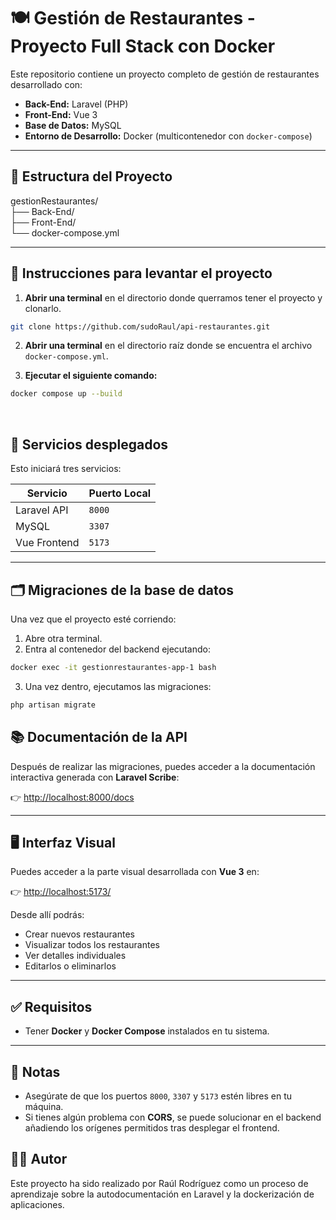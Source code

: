 # 🍽️ Gestión de Restaurantes - Proyecto Full Stack con Docker

Este repositorio contiene un proyecto completo de gestión de restaurantes desarrollado con:

- **Back-End:** Laravel (PHP)
- **Front-End:** Vue 3
- **Base de Datos:** MySQL
- **Entorno de Desarrollo:** Docker (multicontenedor con `docker-compose`)

---

## 🧱 Estructura del Proyecto


gestionRestaurantes/ <br>
├── Back-End/ <br>
├── Front-End/ <br>
└── docker-compose.yml <br>


---

## 🚀 Instrucciones para levantar el proyecto

1. **Abrir una terminal** en el directorio donde querramos tener el proyecto y clonarlo.
```bash
git clone https://github.com/sudoRaul/api-restaurantes.git
```

2. **Abrir una terminal** en el directorio raíz donde se encuentra el archivo `docker-compose.yml`.

3. **Ejecutar el siguiente comando:**

```bash
docker compose up --build
```
<br>

## 🚀 Servicios desplegados

Esto iniciará tres servicios:

| Servicio       | Puerto Local |
|----------------|--------------|
| Laravel API    | `8000`       |
| MySQL          | `3307`       |
| Vue Frontend   | `5173`       |

---

## 🗂️ Migraciones de la base de datos

Una vez que el proyecto esté corriendo:

1. Abre otra terminal.
2. Entra al contenedor del backend ejecutando:

```bash
docker exec -it gestionrestaurantes-app-1 bash
```

3. Una vez dentro, ejecutamos las migraciones:
```bash
php artisan migrate
```

## 📚 Documentación de la API

Después de realizar las migraciones, puedes acceder a la documentación interactiva generada con **Laravel Scribe**:

👉 [http://localhost:8000/docs](http://localhost:8000/docs)

---

## 🖥️ Interfaz Visual

Puedes acceder a la parte visual desarrollada con **Vue 3** en:

👉 [http://localhost:5173/](http://localhost:5173/)

Desde allí podrás:

- Crear nuevos restaurantes
- Visualizar todos los restaurantes
- Ver detalles individuales
- Editarlos o eliminarlos

---

## ✅ Requisitos

- Tener **Docker** y **Docker Compose** instalados en tu sistema.

---

## 📌 Notas

- Asegúrate de que los puertos `8000`, `3307` y `5173` estén libres en tu máquina.
- Si tienes algún problema con **CORS**, se puede solucionar en el backend añadiendo los orígenes permitidos tras desplegar el frontend.

## 🧑‍💻 Autor
Este proyecto ha sido realizado por Raúl Rodríguez como un proceso de aprendizaje sobre la autodocumentación en Laravel y la dockerización de aplicaciones.